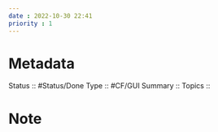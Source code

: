 ```yaml
---
date : 2022-10-30 22:41
priority : 1
---
```

# Metadata
Status :: #Status/Done
Type :: #CF/GUI
Summary :: 
Topics :: 
# Note
